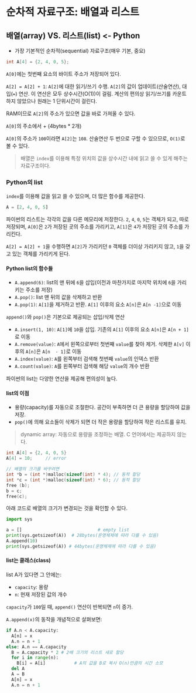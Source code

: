 
# 순차적 자료구조: 배열과 리스트

## 배열(array) VS. 리스트(list) <- Python

- 가장 기본적인 순차적(sequential) 자료구조(매우 기본, 중요)

```c
int A[4] = {2, 4, 0, 5};
```

`A[0]`에는 첫번째 요소의 바이트 주소가 저장되어 있다.

`A[2] = A[2] + 1`: `A[2]`에 대한 읽기/쓰기 수행. `A[2]`의 값이 업데이트(산술연산), 대입(`=`) 연산. 이 연산은 모두 상수시간(O(1))이 걸림. 계산의 편의상 읽기/쓰기를 카운트하지 않았으나 원래는 1 단위시간이 걸린다.

RAM이므로 `A[2]`의 주소가 있으면 값을 바로 가져올 수 있다.

`A[0]`의 주소에서 + (4bytes * 2개)

`A[0]`의 주소가 `100`이라면 `A[2]`는 `108`. 산술연산 두 번으로 구할 수 있으므로, `O(1)`로 볼 수 있다.

> 배열은 `index`를 이용해 특정 위치의 값을 상수시간 내에 읽고 쓸 수 있게 해주는 자료구조이다.

### Python의 list

`index`를 이용해 값을 읽고 쓸 수 있으며, 더 많은 함수를 제공한다.

```py
A = [2, 4, 0, 5]
```

파이썬의 리스트는 각각의 값을 다른 메모리에 저장한다. `2`, `4`, `0`, `5`는 객체가 되고, 따로 저장되며, `A[0]`은 `2`가 저장된 곳의 주소를 가리키고, `A[1]`은 `4`가 저장된 곳의 주소를 가리킨다.

`A[2] = A[2] + 1`을 수행하면 `A[2]`가 가리키던 `0` 객체를 더이상 가리키지 않고, `1`을 갖고 있는 객체를 가리키게 된다.

#### Python list의 함수들

- `A.append(6)`: list의 맨 뒤에 `6`을 삽입(이전과 마찬가지로 마지막 위치에 `6`을 가리키는 주소를 저장)
- `A.pop()`: list 맨 뒤의 값을 삭제하고 반환
- `A.pop(1)`: `A[1]`을 제거하고 반환. `A[1]` 이후의 요소 `A[n]`은 `A[n -1]`으로 이동

`append()`와 `pop()`은 기본으로 제공되는 삽입/삭제 연산

- `A.insert(1, 10)`: `A[1]`에 `10`을 삽입. 기존의 `A[1]` 이후의 요소 `A[n]`은 `A[n + 1]`로 이동
- `A.remove(value)`: `A`에서 왼쪽으로부터 첫번째 `value`를 찾아 제거. 삭제한 `A[v]` 이후의 `A[n]`은 `A[n  - 1]`로 이동
- `A.index(value)`: `A`를 왼쪽부터 검색해 첫번째 `value`의 인덱스 반환
- `A.count(value)`: `A`를 왼쪽부터 검색해 해당 `value`의 개수 반환

파이썬의 list는 다양한 연산을 제공해 편의성이 높다.

#### list의 이점

- 용량(capacity)를 자동으로 조절한다. 공간이 부족하면 더 큰 용량을 할당하여 값을 저장.
- `pop()`에 의해 요소들이 삭제가 되면 더 작은 용량을 할당하여 작은 리스트를 유지.

> dynamic array: 자동으로 용량을 조정하는 배열. C 언어에서는 제공하지 않는다.

```c
int A[4] = {2, 4, 0, 5}
A[4] = 10;     // error

// 배열의 크기를 바꾸려면
int *b = (int *)malloc(sizeof(int) * 4); // 동적 할당
int *c = (int *)malloc(sizeof(int) * 6); // 동적 할당
free (b);
b = c;
free(c);
```

아래 코드로 배열의 크기가 변경되는 것을 확인할 수 있다.

```py
import sys

a = []                             # empty list
print(sys.getsizeof(A))  # 28bytes(운영체제에 따라 다를 수 있음)
A.append(10)
print(sys.getsizeof(A)) # 44bytes(운영체제에 따라 다를 수 있음)
```

#### list는 클래스(class)

list A가 있다면 그 안에는:

- `capacity`: 용량
- `n`: 현재 저장된 값의 개수

`capacity`가 `100`일 때, `append()` 연산이 반복되면 `n`이 증가.

`A.append(x)`의 동작을 개념적으로 살펴보면:

```py
if A.n < A.capacity:
  A[n] = x
  A.n = n + 1
else: A.n == A.capacity
  B = A.capacity * 2 # 2배 크기의 리스트 새로 할당
  for i in range(n):
    B[i] = A[i]           # A의 값을 B로 복사 O(n)만큼의 시간 소모
  del A
  A = B
  A[n] = x
  A.n = n + 1
```
